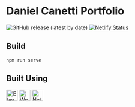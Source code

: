 # Daniel Canetti Portfolio

<img alt="GitHub release (latest by date)" src="https://img.shields.io/github/v/release/DanCanetti/danielcanetti.com?color=000&label=Release&style=flat-square"> [![Netlify Status](https://api.netlify.com/api/v1/badges/32c1a90d-a757-43b2-a099-5dd9d014729d/deploy-status)](https://app.netlify.com/sites/danielcanetti/deploys)

## Build

`npm run serve`

## Built Using

[<img src="https://user-images.githubusercontent.com/12090510/90611447-a7b7ba00-e1fe-11ea-8957-1e9344618223.png" alt="Eleventy" width="30px" height="30px">](https://www.11ty.io/) [<img src="https://user-images.githubusercontent.com/12090510/95390236-fcb5a980-08ec-11eb-925f-266287f7c7e3.png" alt="Webpack" width="30px" height="30px">](https://webpack.js.org/) [<img src="https://user-images.githubusercontent.com/12090510/95395295-2f17d480-08f6-11eb-9fb2-ce20b0f77ee2.png" alt="Netlify" width="30px" height="30px">](https://www.netlify.com/)
